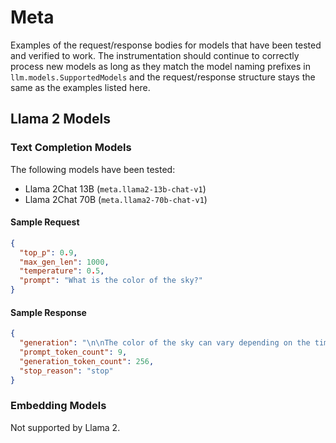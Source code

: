 # Meta

Examples of the request/response bodies for models that have been tested and verified to work. The instrumentation should continue to correctly process new
models as long as they match the model naming prefixes in `llm.models.SupportedModels` and the request/response structure stays the same as the examples listed
here.

## Llama 2 Models

### Text Completion Models

The following models have been tested:

* Llama 2Chat 13B (`meta.llama2-13b-chat-v1`)
* Llama 2Chat 70B (`meta.llama2-70b-chat-v1`)

#### Sample Request

```json
{
  "top_p": 0.9,
  "max_gen_len": 1000,
  "temperature": 0.5,
  "prompt": "What is the color of the sky?"
}
```

#### Sample Response

```json
{
  "generation": "\n\nThe color of the sky can vary depending on the time of day and atmospheric conditions. During the daytime, the sky typically appears blue, which is caused by a phenomenon called Rayleigh scattering, in which shorter (blue) wavelengths of light are scattered more than longer (red) wavelengths by the tiny molecules of gases in the atmosphere.\n\nIn the evening, as the sun sets, the sky can take on a range of colors, including orange, pink, and purple, due to the scattering of light by atmospheric particles. During sunrise and sunset, the sky can also appear more red or orange due to the longer wavelengths of light being scattered.\n\nAt night, the sky can appear dark, but it can also be illuminated by the moon, stars, and artificial light sources such as city lights. In areas with minimal light pollution, the night sky can be a deep indigo or black, with the stars and constellations visible as points of light.\n\nOverall, the color of the sky can vary greatly depending on the time of day, atmospheric conditions, and the observer's location.",
  "prompt_token_count": 9,
  "generation_token_count": 256,
  "stop_reason": "stop"
}
```

### Embedding Models

Not supported by Llama 2.
